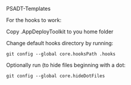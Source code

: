 PSADT-Templates


For the hooks to work:

Copy .AppDeployToolkit to you home folder

Change default hooks directory by running:

```git config --global core.hooksPath .hooks```

Optionally run (to hide files beginning with a dot:

```git config --global core.hideDotFiles```

